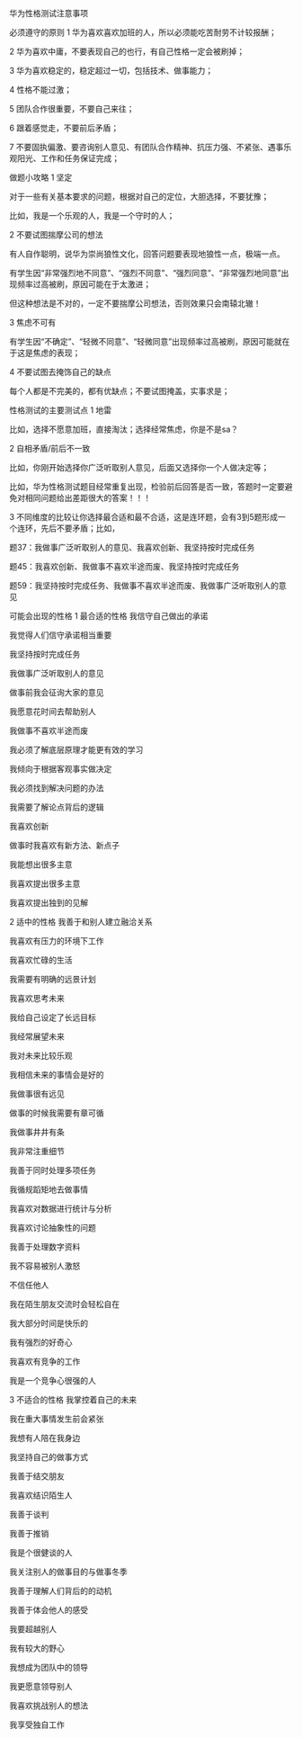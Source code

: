 华为性格测试注意事项

必须遵守的原则
1 华为喜欢喜欢加班的人，所以必须能吃苦耐劳不计较报酬；

2 华为喜欢中庸，不要表现自己的也行，有自己性格一定会被刷掉；

3 华为喜欢稳定的，稳定超过一切，包括技术、做事能力；

4 性格不能过激；

5 团队合作很重要，不要自己来往；

6 跟着感觉走，不要前后矛盾；

7 不要固执偏激、要咨询别人意见、有团队合作精神、抗压力强、不紧张、遇事乐观阳光、工作和任务保证完成；

做题小攻略
1 坚定

对于一些有关基本要求的问题，根据对自己的定位，大胆选择，不要犹豫；

比如，我是一个乐观的人，我是一个守时的人；

2 不要试图揣摩公司的想法

有人自作聪明，说华为崇尚狼性文化，回答问题要表现地狼性一点，极端一点。

有学生因“非常强烈地不同意”、“强烈不同意”、“强烈同意”、“非常强烈地同意”出现频率过高被刷，原因可能在于太激进；

但这种想法是不对的，一定不要揣摩公司想法，否则效果只会南辕北辙！

3 焦虑不可有

有学生因“不确定”、“轻微不同意”、“轻微同意”出现频率过高被刷，原因可能就在于这是焦虑的表现；

4 不要试图去掩饰自己的缺点

每个人都是不完美的，都有优缺点；不要试图掩盖，实事求是；

性格测试的主要测试点
1 地雷

比如，选择不愿意加班，直接淘汰；选择经常焦虑，你是不是sa？

2 自相矛盾/前后不一致

比如，你刚开始选择你广泛听取别人意见，后面又选择你一个人做决定等；

比如，华为性格测试题目经常重复出现，检验前后回答是否一致，答题时一定要避免对相同问题给出差距很大的答案！！！

3 不同维度的比较让你选择最合适和最不合适，这是连环题，会有3到5题形成一个连环，先后不要矛盾；比如，

题37：我做事广泛听取别人的意见、我喜欢创新、我坚持按时完成任务

题45：我喜欢创新、我做事不喜欢半途而废、我坚持按时完成任务

题59：我坚持按时完成任务、我做事不喜欢半途而废、我做事广泛听取别人的意见

可能会出现的性格
1 最合适的性格
我信守自己做出的承诺

我觉得人们信守承诺相当重要

我坚持按时完成任务

我做事广泛听取别人的意见

做事前我会征询大家的意见

我愿意花时间去帮助别人

我做事不喜欢半途而废

我必须了解底层原理才能更有效的学习

我倾向于根据客观事实做决定

我必须找到解决问题的办法

我需要了解论点背后的逻辑

我喜欢创新

做事时我喜欢有新方法、新点子

我能想出很多主意

我喜欢提出很多主意

我喜欢提出独到的见解



2 适中的性格
我善于和别人建立融洽关系

我喜欢有压力的环境下工作

我喜欢忙碌的生活

我需要有明确的远景计划

我喜欢思考未来

我给自己设定了长远目标

我经常展望未来

我对未来比较乐观

我相信未来的事情会是好的

我做事很有远见

做事的时候我需要有章可循

我做事井井有条

我非常注重细节

我善于同时处理多项任务

我循规蹈矩地去做事情

我喜欢对数据进行统计与分析

我喜欢讨论抽象性的问题

我善于处理数字资料

我不容易被别人激怒

不信任他人

我在陌生朋友交流时会轻松自在

我大部分时间是快乐的

我有强烈的好奇心

我喜欢有竞争的工作

我是一个竞争心很强的人



3 不适合的性格
我掌控着自己的未来

我在重大事情发生前会紧张

我想有人陪在我身边

我坚持自己的做事方式

我善于结交朋友

我喜欢结识陌生人

我善于谈判

我善于推销

我是个很健谈的人

我关注别人的做事目的与做事冬季

我善于理解人们背后的的动机

我善于体会他人的感受

我要超越别人

我有较大的野心

我想成为团队中的领导

我更愿意领导别人

我喜欢挑战别人的想法

我享受独自工作
